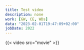 ```yaml
---
title: Test video 
description: none
work: [GW, CE, WDs]
data: "2023-02-01T19:47:09+02:00"
jobDate: 2022
---
```


{{< video src="movie" >}}
